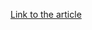 [Link to the article](https://www.cybereason.com/hubfs/dam/collateral/reports/11-2020-Chaes-e-commerce-malware-research.pdf)
